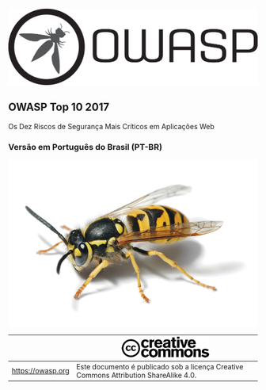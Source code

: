 ![OWASP LOGO](images/OWASP_logo.png)

## OWASP Top 10 2017

Os Dez Riscos de Segurança Mais Críticos em Aplicações Web 

### Versão em Português do Brasil (PT-BR) 

![WASP Logo URL TBA](images/front-wasp.png)

|  | ![Creative Commons License Logo](images/front-cc.png) |
| -- | -- |
| https://owasp.org | Este documento é publicado sob a licença Creative Commons Attribution ShareAlike 4.0. |






